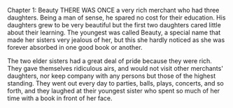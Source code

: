 Chapter 1: Beauty
THERE WAS ONCE a very rich merchant who had three daughters.  Being a man of sense, he spared no cost for their education. His daughters grew to be very beautiful but the first two daughters cared little about their learning.  The youngest was called Beauty, a special name that made her sisters very jealous of her, but this she hardly noticed as she was forever absorbed in one good book or another. 

The two elder sisters had a great deal of pride because they were rich. They gave themselves ridiculous airs, and would not visit other merchants' daughters, nor keep company with any persons but those of the highest standing. They went out every day to parties, balls, plays, concerts, and so forth, and they laughed at their youngest sister who spent so much of her time with a book in front of her face.
